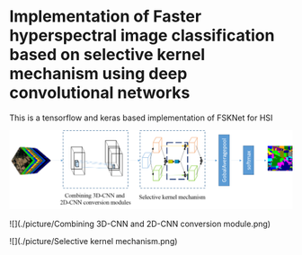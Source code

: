 # Implementation of Faster hyperspectral image classification based on selective kernel mechanism using deep convolutional networks

This is a tensorflow and keras based implementation of FSKNet for HSI 


 ![](./picture/FSKNet.png)


 ![](./picture/Combining 3D-CNN and 2D-CNN conversion module.png)    

  
 ![](./picture/Selective kernel mechanism.png)  

